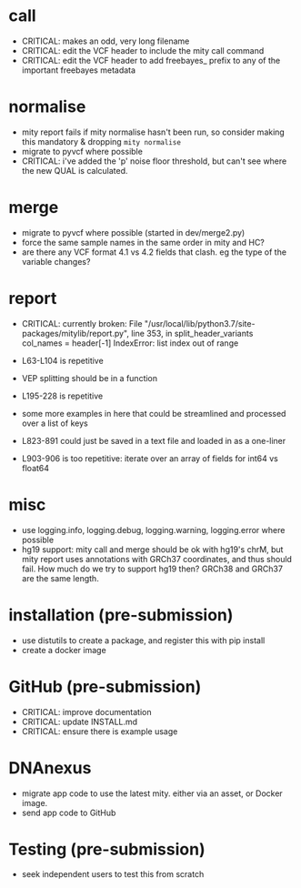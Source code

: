 # call
* CRITICAL: makes an odd, very long filename
* CRITICAL: edit the VCF header to include the mity call command
* CRITICAL: edit the VCF header to add freebayes_ prefix to any of the important freebayes metadata

# normalise
* mity report fails if mity normalise hasn't been run, so consider making this mandatory & dropping `mity normalise` 
* migrate to pyvcf where possible
* CRITICAL: i've added the 'p' noise floor threshold, but can't see where the new QUAL is calculated. 

# merge
* migrate to pyvcf where possible (started in dev/merge2.py)
* force the same sample names in the same order in mity and HC?
* are there any VCF format 4.1 vs 4.2 fields that clash. eg the type of the variable changes?

# report
* CRITICAL: currently broken:
    File "/usr/local/lib/python3.7/site-packages/mitylib/report.py", line 353, in split_header_variants
        col_names = header[-1]
    IndexError: list index out of range

* L63-L104 is repetitive
* VEP splitting should be in a function
* L195-228 is repetitive
* some more examples in here that could be streamlined and processed over a list of keys
* L823-891 could just be saved in a text file and loaded in as a one-liner
* L903-906 is too repetitive: iterate over an array of fields for int64 vs float64

# misc
* use logging.info, logging.debug, logging.warning, logging.error where possible
* hg19 support: mity call and merge should be ok with hg19's chrM, but mity report 
uses annotations with GRCh37 coordinates, and thus should fail. How much do we try 
to support hg19 then? GRCh38 and GRCh37 are the same length.

# installation (pre-submission)
* use distutils to create a package, and register this with pip install
* create a docker image

# GitHub (pre-submission)
* CRITICAL: improve documentation
* CRITICAL: update INSTALL.md
* CRITICAL: ensure there is example usage

# DNAnexus
* migrate app code to use the latest mity. either via an asset, or Docker image.
* send app code to GitHub

# Testing (pre-submission)
* seek independent users to test this from scratch

